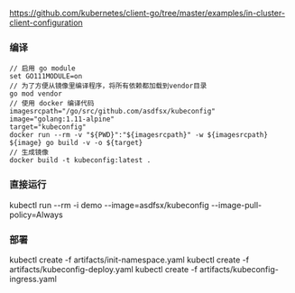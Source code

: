 
https://github.com/kubernetes/client-go/tree/master/examples/in-cluster-client-configuration

### 编译
```
// 启用 go module
set GO111MODULE=on
// 为了方便从镜像里编译程序，将所有依赖都加载到vendor目录
go mod vendor
// 使用 docker 编译代码
imagesrcpath="/go/src/github.com/asdfsx/kubeconfig"
image="golang:1.11-alpine"
target="kubeconfig"
docker run --rm -v "${PWD}":"${imagesrcpath}" -w ${imagesrcpath} ${image} go build -v -o ${target}
// 生成镜像
docker build -t kubeconfig:latest .
```

### 

### 直接运行
kubectl run --rm -i demo --image=asdfsx/kubeconfig --image-pull-policy=Always

### 部署
kubectl create -f artifacts/init-namespace.yaml
kubectl create -f artifacts/kubeconfig-deploy.yaml
kubectl create -f artifacts/kubeconfig-ingress.yaml
